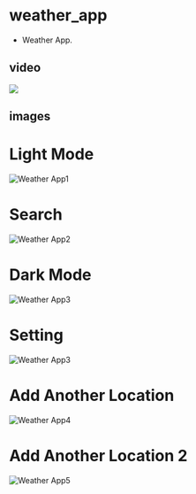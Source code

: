 # weather_app

* Weather App.
## video

[<img src="github_assets/1.jpg">](https://youtu.be/rq7KmUQt8_I
 "Now in Android: 21 or above")
 
 
## images
# Light Mode
![Weather App1](github_assets/1.jpg)
# Search
![Weather App2](github_assets/2.jpg)
# Dark Mode
![Weather App3](github_assets/3.jpg)
# Setting
![Weather App3](github_assets/6.png)
# Add Another Location
![Weather App4](github_assets/4.jpg)
# Add Another Location 2
![Weather App5](github_assets/5.jpg)